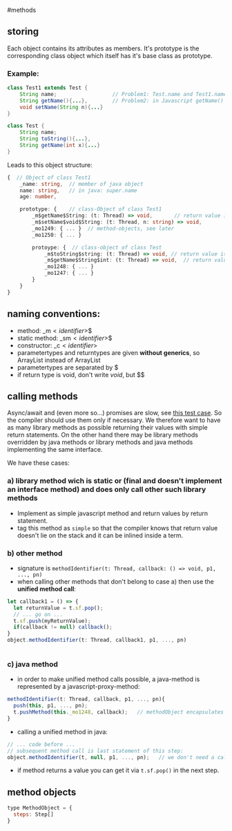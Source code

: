 #methods
## storing
Each object contains its attributes as members. It's prototype is the corresponding class object which itself has it's base class as prototype.
### Example:
```java
class Test1 extends Test {
    String name;                  // Problem1: Test.name and Test1.name are ONE field in Javascript due to prototype inheritance
    String getName(){...},        // Problem2: in Javascript getName() overrides getName(int x) although it has a different signature. In Java we have method-overloading...
    void setName(String n){...}
}

class Test {
    String name;
    String toString(){...},
    String getName(int x){...}
}
```

Leads to this object structure:

```typescript
{  // Object of class Test1
    _name: string,  // member of java object
    name: string,   // in java: super.name
    age: number,

    prototype: {    // class-Object of class Test1
        _m$getName$String: (t: Thread) => void,       // return value is pushed to current stackframe t.sf
        _m$setName$void$String: (t: Thread, n: string) => void,
        _mo1249: { ... }  // method-objects, see later
        _mo1250: { ... }

        protoype: {  // class-object of class Test
            _m$toString$string: (t: Thread) => void, // return value is pushed to current stackframe t.sf
            _m$getName$String$int: (t: Thread) => void,  // return value is pushed to current stackframe t.sf
            _mo1248: { ... }
            _mo1247: { ... }
        }
    }
}
```

## naming conventions:
  * method: _m$<identifier>$<returntype>$<parametertypes>
  * static method: _sm$<identifier>$<returntype>$<parametertypes>
  * constructor: _c$<identifier>$<parametertypes>
  * parametertypes and returntypes are given **without generics**, so ArrayList instead of ArrayList<String>
  * parametertypes are separated by $
  * if return type is void, don't write $void$, but $$

## calling methods
Async/await and (even more so...) promises are slow, see [this test case](https://madelinemiller.dev/blog/javascript-promise-overhead/). So the compiler
should use them only if necessary. We therefore want to have as many library methods as possible returning their values with simple return statements.
On the other hand there may be library methods overridden by java methods or library methods and java methods implementing the same interface. 

We have these cases:
### a) library method wich is static or (final and doesn't implement an interface method) and does only call other such library methods
  * Implement as simple javascript method and return values by return statement.
  * tag this method as `simple` so that the compiler knows that return value doesn't lie on the stack and it can be inlined inside a term.

### b) other method
  * signature is `methodIdentifier(t: Thread, callback: () => void, p1, ..., pn)`
  * when calling other methods that don't belong to case a) then use the **unified method call**: 
```javascript
let callback1 = () => {
  let returnValue = t.sf.pop();
  // ... go on ...  
  t.sf.push(myReturnValue);
  if(callback != null) callback();
}
object.methodIdentifier(t: Thread, callback1, p1, ..., pn) 
 
```  
  

### c) java method
  * in order to make unified method calls possible, a java-method is represented by a javascript-proxy-method:
```javascript
methodIdentifier(t: Thread, callback, p1, ..., pn){
  push(this, p1, ..., pn);
  t.pushMethod(this._mo1248, callback);   // methodObject encapsulates all in
}
```
  * calling a unified method in java:
```javascript
// ... code before ...
// subsequent method call is last statement of this step:
object.methodIdentifier(t, null, p1, ..., pn);   // we don't need a callback as thread won't execute next step before method is complete   
```
  * if method returns a value you can get it via ``t.sf.pop()`` in the next step.



## method objects
```javascript
type MethodObject = {
  steps: Step[]
}
```